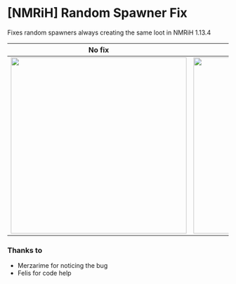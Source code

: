 # [NMRiH] Random Spawner Fix

Fixes random spawners always creating the same loot in NMRiH 1.13.4

| No fix | Fix |
|:------:|:---:|
| <img src="https://github.com/dysphie/nmrih-random-spawner-fix/assets/11559683/eade9552-85e1-407c-a38b-1fdae252999a" width="400"> | <img src="https://github.com/dysphie/nmrih-random-spawner-fix/assets/11559683/b62c3be5-979e-4b38-88a6-4c0478cab42f" width="400"> |

### Thanks to

- Merzarime for noticing the bug
- Felis for code help
